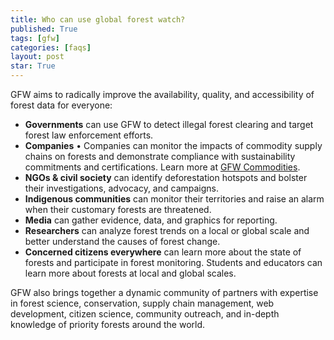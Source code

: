 ```yaml
---
title: Who can use global forest watch?
published: True
tags: [gfw]
categories: [faqs]
layout: post
star: True
---
```


<div class="content">
	<p>GFW aims to radically improve the availability, quality, and accessibility of forest data for everyone:</p>
	<ul>
	  <li><strong>Governments</strong> can use GFW to detect illegal forest clearing and target forest law enforcement efforts.</li>
	  <li><strong>Companies</strong> •  Companies can monitor the impacts of commodity supply chains on forests and demonstrate compliance with sustainability commitments and certifications. Learn more at <a href='http://www.commodities.globalforestwatch.org' target='_blank'>GFW Commodities</a>.</li>
	  <li><strong>NGOs & civil society</strong> can identify deforestation hotspots and bolster their investigations, advocacy, and campaigns.</li>
	  <li><strong>Indigenous communities</strong> can monitor their territories and raise an alarm when their customary forests are threatened.</li>
	  <li><strong>Media</strong> can gather evidence, data, and graphics for reporting.</li>
	  <li><strong>Researchers</strong> can analyze forest trends on a local or global scale and better understand the causes of forest change.</li>
	  <li><strong>Concerned citizens everywhere</strong> can learn more about the state of forests and participate in forest monitoring. Students and educators can learn more about forests at local and global scales.</li>
	</ul>
	<p>GFW also brings together a dynamic community of partners with expertise in forest science, conservation, supply chain management, web development, citizen science, community outreach, and in-depth knowledge of priority forests around the world.</p>
</div>